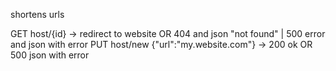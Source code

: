 shortens urls

GET host/{id} -> redirect to website OR 404 and json "not found" | 500 error and json with error 
PUT host/new {"url":"my.website.com"} -> 200 ok OR 500 json with error 